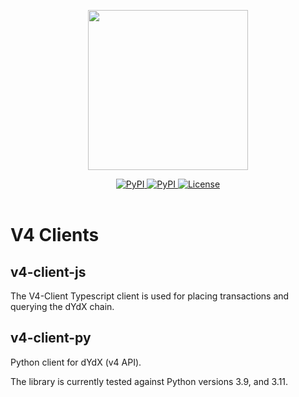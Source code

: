 <p align="center"><img src="https://dydx.exchange/flat.svg" width="256" /></p>

<div align="center">
  <a href='https://www.npmjs.com/package/@dydxprotocol/v4-client-js'>
    <img src='https://img.shields.io/npm/v/@dydxprotocol/v4-client-js.svg' alt='PyPI'/>
  </a>
    <a href='https://pypi.org/project/v4-client-py'>
    <img src='https://img.shields.io/pypi/v/v4-client-py.svg' alt='PyPI'/>
  </a>
  <a href='https://github.com/dydxprotocol/v4-clients/blob/main/LICENSE'>
    <img src='https://img.shields.io/badge/License-BSL_1.1-blue' alt='License' />
  </a>
</div>
<br>

# V4 Clients

## v4-client-js
The V4-Client Typescript client is used for placing transactions and querying the dYdX chain.

## v4-client-py
Python client for dYdX (v4 API).

The library is currently tested against Python versions 3.9, and 3.11.